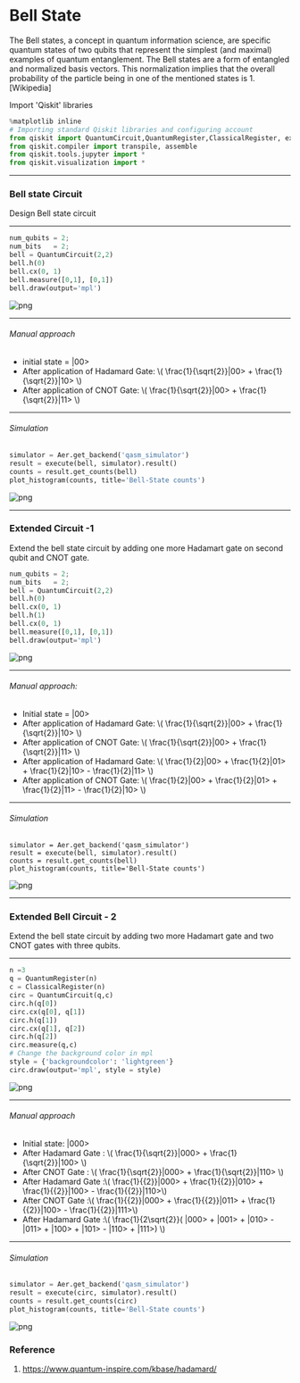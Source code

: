

# Bell State

The Bell states, a concept in quantum information science, are specific quantum states of two qubits that represent the simplest (and maximal) examples of quantum entanglement. The Bell states are a form of entangled and normalized basis vectors. This normalization implies that the overall probability of the particle being in one of the mentioned states is 1.[Wikipedia]

Import 'Qiskit' libraries

```python
%matplotlib inline
# Importing standard Qiskit libraries and configuring account
from qiskit import QuantumCircuit,QuantumRegister,ClassicalRegister, execute, Aer, IBMQ
from qiskit.compiler import transpile, assemble
from qiskit.tools.jupyter import *
from qiskit.visualization import *
```

--------

### Bell state Circuit

Design Bell state circuit

--------

```python
num_qubits = 2;
num_bits   = 2;
bell = QuantumCircuit(2,2)
bell.h(0)
bell.cx(0, 1)
bell.measure([0,1], [0,1])
bell.draw(output='mpl')
```

![png](output_2_0.png)

------------

###### Manual approach

- initial state = |00>
- After application of Hadamard Gate: \\( \frac{1}{\sqrt{2}}|00> + \frac{1}{\sqrt{2}}|10> \\)
- After application of CNOT Gate: \\( \frac{1}{\sqrt{2}}|00> + \frac{1}{\sqrt{2}}|11> \\)

------------

###### Simulation 

```python
simulator = Aer.get_backend('qasm_simulator')
result = execute(bell, simulator).result()
counts = result.get_counts(bell)
plot_histogram(counts, title='Bell-State counts')
```

![png](output_5_0.png)

-------------

### Extended Circuit -1


Extend the bell state circuit by adding one more Hadamart gate on second qubit and CNOT gate.

```python
num_qubits = 2;
num_bits   = 2;
bell = QuantumCircuit(2,2)
bell.h(0)
bell.cx(0, 1)
bell.h(1)
bell.cx(0, 1)
bell.measure([0,1], [0,1])
bell.draw(output='mpl')
```


![png](output_7_0.png)

------------

######  Manual approach:

 - Initial state = |00>
 - After application of Hadamard Gate: \\( \frac{1}{\sqrt{2}}|00> + \frac{1}{\sqrt{2}}|10> \\)
 - After application of CNOT Gate: \\( \frac{1}{\sqrt{2}}|00> + \frac{1}{\sqrt{2}}|11> \\)
 - After application of Hadamard Gate: 
\\( \frac{1}{2}|00> + \frac{1}{2}|01> + \frac{1}{2}|10> - \frac{1}{2}|11> \\)
 - After application of CNOT Gate: 
\\( \frac{1}{2}|00> + \frac{1}{2}|01> + \frac{1}{2}|11> - \frac{1}{2}|10> \\)

--------------

###### Simulation 

```
simulator = Aer.get_backend('qasm_simulator')
result = execute(bell, simulator).result()
counts = result.get_counts(bell)
plot_histogram(counts, title='Bell-State counts')
```


![png](output_10_0.png)

----------

### Extended Bell Circuit - 2 

Extend the bell state circuit by adding two more Hadamart gate and two CNOT gates with three qubits.

-----------

```python
n =3
q = QuantumRegister(n)
c = ClassicalRegister(n)
circ = QuantumCircuit(q,c)
circ.h(q[0])
circ.cx(q[0], q[1])
circ.h(q[1])
circ.cx(q[1], q[2])
circ.h(q[2])
circ.measure(q,c)
# Change the background color in mpl
style = {'backgroundcolor': 'lightgreen'}
circ.draw(output='mpl', style = style)
```


![png](output_12_0.png)

----------------

###### Manual approach


- Initial state: |000>
- After Hadamard Gate : \\( \frac{1}{\sqrt{2}}|000> + \frac{1}{\sqrt{2}}|100> \\)
- After CNOT Gate : \\( \frac{1}{\sqrt{2}}|000> + \frac{1}{\sqrt{2}}|110> \\)
- After Hadamard Gate :\\( \frac{1}{{2}}|000> + \frac{1}{{2}}|010>  +  \frac{1}{{2}}|100> - \frac{1}{{2}}|110>\\) 
- After CNOT Gate :\\( \frac{1}{{2}}|000> + \frac{1}{{2}}|011>  +  \frac{1}{{2}}|100> - \frac{1}{{2}}|111>\\) 
- After Hadamard Gate :\\( \frac{1}{2\sqrt{2}}( |000> + |001> + |010>  - |011> +  |100> + |101>  - |110> + |111>) \\)

------------

###### Simulation 

```python
simulator = Aer.get_backend('qasm_simulator')
result = execute(circ, simulator).result()
counts = result.get_counts(circ)
plot_histogram(counts, title='Bell-State counts')
```


![png](output_15_0.png)


### Reference
1. https://www.quantum-inspire.com/kbase/hadamard/
